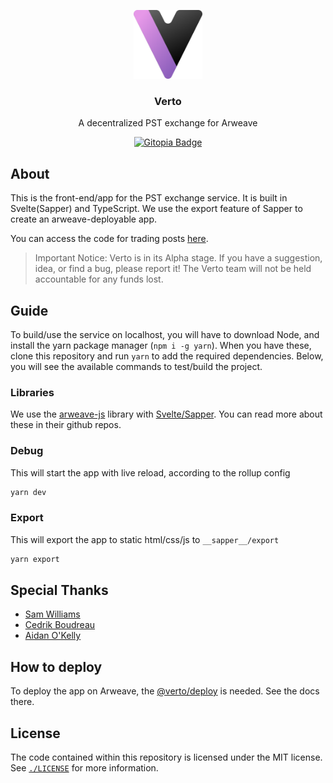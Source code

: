 <p align="center">
  <a href="https://verto.exchange">
    <img src="../static/logo_light.svg" alt="Verto logo (dark version)" width="110">
  </a>

  <h3 align="center">Verto</h3>

  <p align="center">
    A decentralized PST exchange for Arweave
  </p>

  <p align="center">
    <a href="https://gitopia.org/#/pvPWBZ8A5HLpGSEfhEmK1A3PfMgB_an8vVS6L14Hsls/Verto-test">
      <img src="https://img.shields.io/endpoint?style=&url=https://gitopia.org/mirror-badge.json" alt="Gitopia Badge">
    </a>
  </p>
</p>

## About

This is the front-end/app for the PST exchange service. It is built in Svelte(Sapper) and TypeScript. We use the export feature of Sapper to create an arweave-deployable app.

You can access the code for trading posts [here](https://github.com/useverto/trading-post).

> Important Notice: Verto is in its Alpha stage. If you have a suggestion, idea, or find a bug, please report it! The Verto team will not be held accountable for any funds lost.

## Guide

To build/use the service on localhost, you will have to download Node, and install the yarn package manager (`npm i -g yarn`). When you have these, clone this repository and run `yarn` to add the required dependencies.
Below, you will see the available commands to test/build the project.

### Libraries

We use the [arweave-js](https://github.com/ArweaveTeam/arweave-js) library with [Svelte/Sapper](https://github.com/sveltejs/sapper). You can read more about these in their github repos.

### Debug

This will start the app with live reload, according to the rollup config

```sh
yarn dev
```

### Export

This will export the app to static html/css/js to `__sapper__/export`

```sh
yarn export
```

## Special Thanks

- [Sam Williams](https://twitter.com/samecwilliams)
- [Cedrik Boudreau](https://github.com/cedriking)
- [Aidan O'Kelly](https://github.com/aidanok)

## How to deploy

To deploy the app on Arweave, the [@verto/deploy](https://github.com/useverto/deploy) is needed. See the docs there.

## License

The code contained within this repository is licensed under the MIT license.
See [`./LICENSE`](../LICENSE) for more information.
